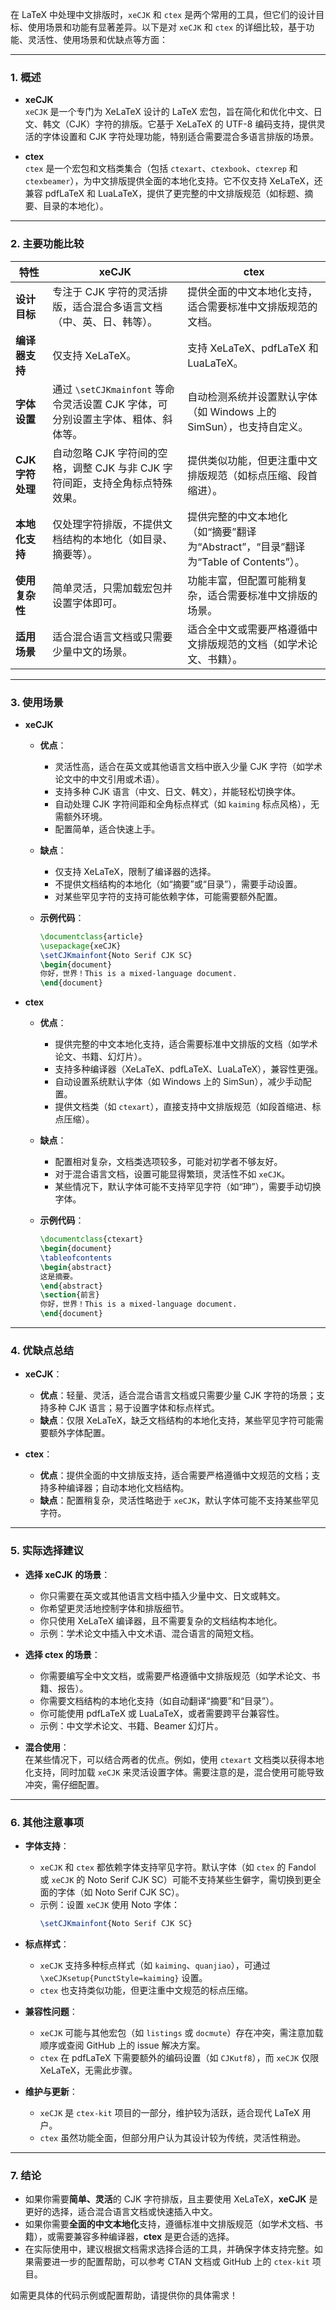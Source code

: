 在 LaTeX 中处理中文排版时，`xeCJK` 和 `ctex` 是两个常用的工具，但它们的设计目标、使用场景和功能有显著差异。以下是对 `xeCJK` 和 `ctex` 的详细比较，基于功能、灵活性、使用场景和优缺点等方面：

---

### 1. 概述

- **xeCJK**  
  `xeCJK` 是一个专门为 XeLaTeX 设计的 LaTeX 宏包，旨在简化和优化中文、日文、韩文（CJK）字符的排版。它基于 XeLaTeX 的 UTF-8 编码支持，提供灵活的字体设置和 CJK 字符处理功能，特别适合需要混合多语言排版的场景。[](https://raw.githubusercontent.com/CTeX-org/ctex-kit/master/xeCJK/xeCJK.dtx)[](https://ctan.org/tex-archive/macros/xetex/latex/xecjk)

- **ctex**  
  `ctex` 是一个宏包和文档类集合（包括 `ctexart`、`ctexbook`、`ctexrep` 和 `ctexbeamer`），为中文排版提供全面的本地化支持。它不仅支持 XeLaTeX，还兼容 pdfLaTeX 和 LuaLaTeX，提供了更完整的中文排版规范（如标题、摘要、目录的本地化）。[](https://www.overleaf.com/learn/latex/Chinese)[](https://github.com/jgm/pandoc/issues/2322)

---

### 2. 主要功能比较

| 特性             | xeCJK                                                                            | ctex                                                                                |
| ---------------- | -------------------------------------------------------------------------------- | ----------------------------------------------------------------------------------- |
| **设计目标**     | 专注于 CJK 字符的灵活排版，适合混合多语言文档（中、英、日、韩等）。              | 提供全面的中文本地化支持，适合需要标准中文排版规范的文档。                          |
| **编译器支持**   | 仅支持 XeLaTeX。                                                                 | 支持 XeLaTeX、pdfLaTeX 和 LuaLaTeX。                                                |
| **字体设置**     | 通过 `\setCJKmainfont` 等命令灵活设置 CJK 字体，可分别设置主字体、粗体、斜体等。 | 自动检测系统并设置默认字体（如 Windows 上的 SimSun），也支持自定义。                |
| **CJK 字符处理** | 自动忽略 CJK 字符间的空格，调整 CJK 与非 CJK 字符间距，支持全角标点特殊效果。    | 提供类似功能，但更注重中文排版规范（如标点压缩、段首缩进）。                        |
| **本地化支持**   | 仅处理字符排版，不提供文档结构的本地化（如目录、摘要等）。                       | 提供完整的中文本地化（如“摘要”翻译为“Abstract”，“目录”翻译为“Table of Contents”）。 |
| **使用复杂性**   | 简单灵活，只需加载宏包并设置字体即可。                                           | 功能丰富，但配置可能稍复杂，适合需要标准中文排版的场景。                            |
| **适用场景**     | 适合混合语言文档或只需要少量中文的场景。                                         | 适合全中文或需要严格遵循中文排版规范的文档（如学术论文、书籍）。                    |

---

### 3. 使用场景

- **xeCJK**  
  - **优点**：  
    - 灵活性高，适合在英文或其他语言文档中嵌入少量 CJK 字符（如学术论文中的中文引用或术语）。  [](https://www.overleaf.com/learn/latex/Chinese)
    - 支持多种 CJK 语言（中文、日文、韩文），并能轻松切换字体。  [](https://raw.githubusercontent.com/CTeX-org/ctex-kit/master/xeCJK/xeCJK.dtx)
    - 自动处理 CJK 字符间距和全角标点样式（如 `kaiming` 标点风格），无需额外环境。  [](https://ctan.org/tex-archive/macros/xetex/latex/xecjk)
    - 配置简单，适合快速上手。  
  - **缺点**：  
    - 仅支持 XeLaTeX，限制了编译器的选择。  
    - 不提供文档结构的本地化（如“摘要”或“目录”），需要手动设置。  
    - 对某些罕见字符的支持可能依赖字体，可能需要额外配置。  [](https://tex.stackexchange.com/questions/576111/some-chinese-characters-can-no-show-using-ctex)

  - **示例代码**：  
    ```latex
    \documentclass{article}
    \usepackage{xeCJK}
    \setCJKmainfont{Noto Serif CJK SC}
    \begin{document}
    你好，世界！This is a mixed-language document.
    \end{document}
    ```

- **ctex**  
  - **优点**：  
    - 提供完整的中文本地化支持，适合需要标准中文排版的文档（如学术论文、书籍、幻灯片）。  [](https://www.overleaf.com/learn/latex/Chinese)
    - 支持多种编译器（XeLaTeX、pdfLaTeX、LuaLaTeX），兼容性更强。  [](https://github.com/jgm/pandoc/issues/2322)
    - 自动设置系统默认字体（如 Windows 上的 SimSun），减少手动配置。  [](https://github.com/boathit/CTEX/blob/master/texmf/tex/latex/ctex/fontset/ctex-xecjk-winfonts.def)
    - 提供文档类（如 `ctexart`），直接支持中文排版规范（如段首缩进、标点压缩）。  
  - **缺点**：  
    - 配置相对复杂，文档类选项较多，可能对初学者不够友好。  [](https://medium.com/%40xszhong/chinese-latex-1a261a8b557)
    - 对于混合语言文档，设置可能显得繁琐，灵活性不如 `xeCJK`。  
    - 某些情况下，默认字体可能不支持罕见字符（如“珅”），需要手动切换字体。  [](https://tex.stackexchange.com/questions/576111/some-chinese-characters-can-no-show-using-ctex)

  - **示例代码**：  
    ```latex
    \documentclass{ctexart}
    \begin{document}
    \tableofcontents
    \begin{abstract}
    这是摘要。
    \end{abstract}
    \section{前言}
    你好，世界！This is a mixed-language document.
    \end{document}
    ```

---

### 4. 优缺点总结

- **xeCJK**：  
  - **优点**：轻量、灵活，适合混合语言文档或只需要少量 CJK 字符的场景；支持多种 CJK 语言；易于设置字体和标点样式。  
  - **缺点**：仅限 XeLaTeX，缺乏文档结构的本地化支持，某些罕见字符可能需要额外字体配置。  

- **ctex**：  
  - **优点**：提供全面的中文排版支持，适合需要严格遵循中文规范的文档；支持多种编译器；自动本地化文档结构。  
  - **缺点**：配置稍复杂，灵活性略逊于 `xeCJK`，默认字体可能不支持某些罕见字符。  

---

### 5. 实际选择建议

- **选择 xeCJK 的场景**：  
  - 你只需要在英文或其他语言文档中插入少量中文、日文或韩文。  
  - 你希望更灵活地控制字体和排版细节。  
  - 你只使用 XeLaTeX 编译器，且不需要复杂的文档结构本地化。  
  - 示例：学术论文中插入中文术语、混合语言的简短文档。  

- **选择 ctex 的场景**：  
  - 你需要编写全中文文档，或需要严格遵循中文排版规范（如学术论文、书籍、报告）。  
  - 你需要文档结构的本地化支持（如自动翻译“摘要”和“目录”）。  
  - 你可能使用 pdfLaTeX 或 LuaLaTeX，或者需要跨平台兼容性。  
  - 示例：中文学术论文、书籍、Beamer 幻灯片。  

- **混合使用**：  
  在某些情况下，可以结合两者的优点。例如，使用 `ctexart` 文档类以获得本地化支持，同时加载 `xeCJK` 来灵活设置字体。需要注意的是，混合使用可能导致冲突，需仔细配置。[](https://github.com/CTeX-org/ctex-kit/issues/560)

---

### 6. 其他注意事项

- **字体支持**：  
  - `xeCJK` 和 `ctex` 都依赖字体支持罕见字符。默认字体（如 `ctex` 的 Fandol 或 `xeCJK` 的 Noto Serif CJK SC）可能不支持某些生僻字，需切换到更全面的字体（如 Noto Serif CJK SC）。  [](https://tex.stackexchange.com/questions/576111/some-chinese-characters-can-no-show-using-ctex)
  - 示例：设置 `xeCJK` 使用 Noto 字体：  
    ```latex
    \setCJKmainfont{Noto Serif CJK SC}
    ```

- **标点样式**：  
  - `xeCJK` 支持多种标点样式（如 `kaiming`、`quanjiao`），可通过 `\xeCJKsetup{PunctStyle=kaiming}` 设置。  [](https://raw.githubusercontent.com/CTeX-org/ctex-kit/master/xeCJK/xeCJK.dtx)
  - `ctex` 也支持类似功能，但更注重中文规范的标点压缩。

- **兼容性问题**：  
  - `xeCJK` 可能与其他宏包（如 `listings` 或 `docmute`）存在冲突，需注意加载顺序或查阅 GitHub 上的 issue 解决方案。  [](https://github.com/CTeX-org/ctex-kit/issues/306)[](https://github.com/CTeX-org/ctex-kit/issues/560)
  - `ctex` 在 pdfLaTeX 下需要额外的编码设置（如 `CJKutf8`），而 `xeCJK` 仅限 XeLaTeX，无需此步骤。[](https://www.overleaf.com/learn/latex/Chinese)

- **维护与更新**：  
  - `xeCJK` 是 `ctex-kit` 项目的一部分，维护较为活跃，适合现代 LaTeX 用户。  [](https://ctan.org/tex-archive/macros/xetex/latex/xecjk)
  - `ctex` 虽然功能全面，但部分用户认为其设计较为传统，灵活性稍逊。[](https://medium.com/%40xszhong/chinese-latex-1a261a8b557)

---

### 7. 结论

- 如果你需要**简单、灵活**的 CJK 字符排版，且主要使用 XeLaTeX，**xeCJK** 是更好的选择，适合混合语言文档或快速插入中文。  
- 如果你需要**全面的中文本地化**支持，遵循标准中文排版规范（如学术文档、书籍），或需要兼容多种编译器，**ctex** 是更合适的选择。  
- 在实际使用中，建议根据文档需求选择合适的工具，并确保字体支持完整。如果需要进一步的配置帮助，可以参考 CTAN 文档或 GitHub 上的 `ctex-kit` 项目。[](https://ctan.org/tex-archive/macros/xetex/latex/xecjk)[](https://github.com/CTeX-org/ctex-kit/tree/master/xeCJK)

如需更具体的代码示例或配置帮助，请提供你的具体需求！